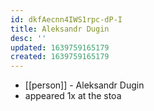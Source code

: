 ```yaml
---
id: dkfAecnn4IWS1rpc-dP-I
title: Aleksandr Dugin
desc: ''
updated: 1639759165179
created: 1639759165179
---
```



- [[person]] - Aleksandr Dugin
- appeared 1x at the stoa
